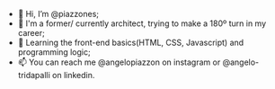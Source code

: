 - 👋 Hi, I’m @piazzones;
- 👀 I'm a former/ currently architect, trying to make a 180º turn in my career;
- 🌱 Learning the front-end basics(HTML, CSS, Javascript) and programming logic;
- 📫 You can reach me @angelopiazzon on instagram or @angelo-tridapalli on linkedin. 

<!---
piazzones/piazzones is a ✨ special ✨ repository because its `README.md` (this file) appears on your GitHub profile.
You can click the Preview link to take a look at your changes.
--->
